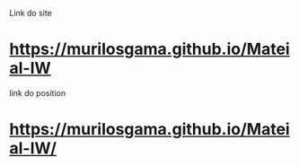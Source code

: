 Link do site
# https://murilosgama.github.io/Mateial-IW
link do position
# https://murilosgama.github.io/Mateial-IW/
